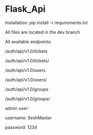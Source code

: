 # Flask_Api

Installation:
pip install -r requirements.txt

All files are located in the dev branch

All available endpoints:

/auth/api/v1.0/tickets

/auth/api/v1.0/tickets/<id>

/auth/api/v1.0/users

/auth/api/v1.0/users/<id>

/auth/api/v1.0/groups

/auth/api/v1.0/groups/<id>

admin user:

username: SeshMaster

password: 1234
